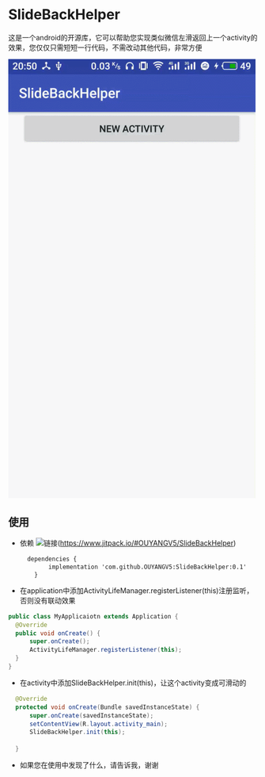 # SlideBackHelper
这是一个android的开源库，它可以帮助您实现类似微信左滑返回上一个activity的效果，您仅仅只需短短一行代码，不需改动其他代码，非常方便

![示范](https://github.com/OUYANGV5/SlideBackHelper/blob/master/GIF.gif)

## 使用
 * 依赖
    ![链接](https://www.jitpack.io/v/OUYANGV5/SlideBackHelper.svg)(https://www.jitpack.io/#OUYANGV5/SlideBackHelper)
    ```
      dependencies {
	        implementation 'com.github.OUYANGV5:SlideBackHelper:0.1'
	    }
    ```
 * 在application中添加ActivityLifeManager.registerListener(this)注册监听，否则没有联动效果
 
  ```Java
  public class MyApplicaiotn extends Application {
    @Override
    public void onCreate() {
        super.onCreate();
        ActivityLifeManager.registerListener(this);
    }
  }
  ```
  
 * 在activity中添加SlideBackHelper.init(this)，让这个activity变成可滑动的
  ```Java
    @Override
    protected void onCreate(Bundle savedInstanceState) {
        super.onCreate(savedInstanceState);
        setContentView(R.layout.activity_main);
        SlideBackHelper.init(this);
        
    }
  ```
  * 如果您在使用中发现了什么，请告诉我，谢谢
